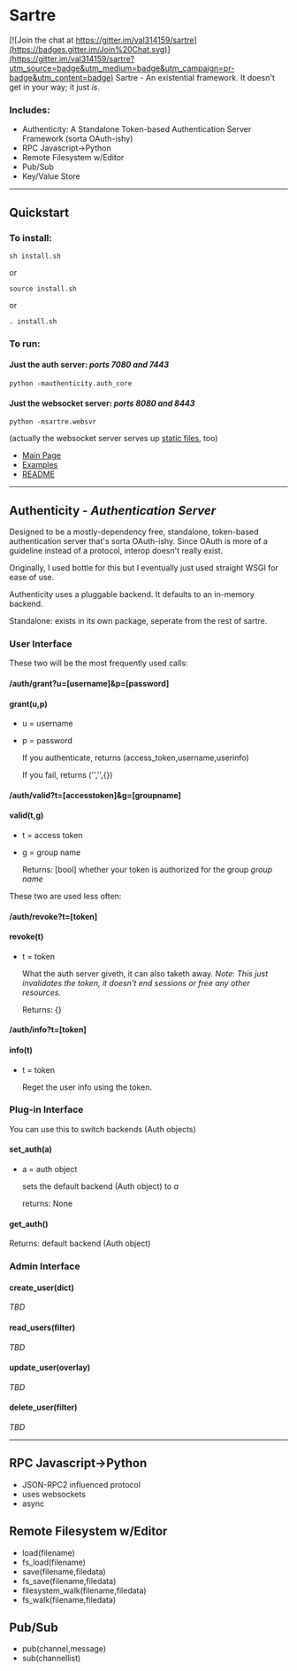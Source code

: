 # Sartre

[![Join the chat at https://gitter.im/val314159/sartre](https://badges.gitter.im/Join%20Chat.svg)](https://gitter.im/val314159/sartre?utm_source=badge&utm_medium=badge&utm_campaign=pr-badge&utm_content=badge)
Sartre - An existential framework.  It doesn't get in your way; it just *is*.

### Includes:

- Authenticity: A Standalone Token-based Authentication Server Framework (sorta OAuth-ishy)
- RPC Javascript->Python
- Remote Filesystem w/Editor
- Pub/Sub
- Key/Value Store

---
## Quickstart

### To install:

```
sh install.sh
```

or 

```
source install.sh
```

or 

```
. install.sh
```

### To run:

#### Just the auth server: *ports 7080 and 7443*

```
python -mauthenticity.auth_core
```

#### Just the websocket server: *ports 8080 and 8443*

```
python -msartre.websvr
```

(actually the websocket server serves up
	   <a href="http://localhost:8080/static/index.html">
	   static files</a>, too)

- <a href="http://localhost:8080/static/main.html">Main Page</a>
- <a href="http://localhost:8080/static/examples/index.html">Examples</a>
- <a href="http://localhost:8080/static/readme.html">README</a>

---

## Authenticity - *Authentication Server*

Designed to be a mostly-dependency free, standalone, token-based authentication server that's sorta OAuth-ishy.  Since OAuth is more of a guideline instead of a protocol, interop doesn't really exist.

Originally, I used bottle for this but I eventually just used straight WSGI for ease of use.

Authenticity uses a pluggable backend.  It defaults to an in-memory backend.

Standalone: exists in its own package, seperate from the rest of sartre.

### User Interface

These two will be the most frequently used calls:

#### /auth/grant?u=[username]&p=[password]
#### grant(u,p)
- u = username
- p = password

  If you authenticate, returns (access_token,username,userinfo)

  If you fail, returns ('','',{})

#### /auth/valid?t=[accesstoken]&g=[groupname]
#### valid(t,g)
- t = access token
- g = group name

  Returns: [bool] whether your token is authorized for the group *group name*

These two are used less often:

#### /auth/revoke?t=[token]
#### revoke(t)
- t = token

  What the auth server giveth, it can also taketh away.
   *Note*: *This just invalidates the token,
    it doesn't end sessions or free any other resources.*

  Returns: {}

#### /auth/info?t=[token]
#### info(t)
- t = token

  Reget the user info using the token.

### Plug-in Interface

You can use this to switch backends (Auth objects)

#### set_auth(a)
- a = auth object

  sets the default backend (Auth object) to *a*

  returns: None

#### get_auth()

  Returns: default backend (Auth object)


### Admin Interface

#### create_user(dict)

*TBD*

#### read_users(filter)

*TBD*

#### update_user(overlay)

*TBD*

#### delete_user(filter)

*TBD*

---

## RPC Javascript->Python

- JSON-RPC2 influenced protocol
- uses websockets
- async

## Remote Filesystem w/Editor

- load(filename)
- fs_load(filename)
- save(filename,filedata)
- fs_save(filename,filedata)
- filesystem_walk(filename,filedata)
- fs_walk(filename,filedata)

## Pub/Sub

- pub(channel,message)
- sub(channellist)
